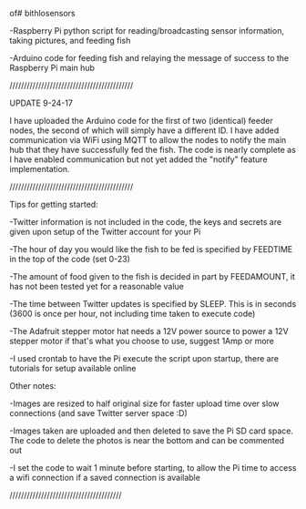 of# bithlosensors

-Raspberry Pi python script for reading/broadcasting sensor information, taking pictures, and feeding fish

-Arduino code for feeding fish and relaying the message of success to the Raspberry Pi main hub


///////////////////////////////////////////

UPDATE 9-24-17

I have uploaded the Arduino code for the first of two (identical) feeder nodes, the second of which will simply have a different ID. I have added communication via WiFi using MQTT to allow the nodes to notify the main hub that they have successfully fed the fish. The code is nearly complete as I have enabled communication but not yet added the "notify" feature implementation.

///////////////////////////////////////////


Tips for getting started:

-Twitter information is not included in the code, the keys and secrets are given upon setup of the Twitter account for your Pi

-The hour of day you would like the fish to be fed is specified by FEEDTIME in the top of the code (set 0-23)

-The amount of food given to the fish is decided in part by FEEDAMOUNT, it has not been tested yet for a reasonable value

-The time between Twitter updates is specified by SLEEP. This is in seconds (3600 is once per hour, not including time taken to execute code)

-The Adafruit stepper motor hat needs a 12V power source to power a 12V stepper motor if that's what you choose to use, suggest 1Amp or more

-I used crontab to have the Pi execute the script upon startup, there are tutorials for setup available online



Other notes:

-Images are resized to half original size for faster upload time over slow connections (and save Twitter server space :D)

-Images taken are uploaded and then deleted to save the Pi SD card space. The code to delete the photos is near the bottom and can be commented out

-I set the code to wait 1 minute before starting, to allow the Pi time to access a wifi connection if a saved connection is available

///////////////////////////////////////
